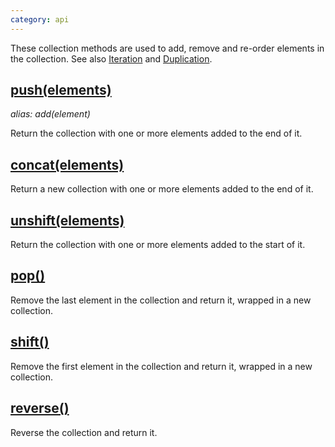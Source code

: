 ```yaml
---
category: api
---
```


These collection methods are used to add, remove and re-order elements in the collection. See also [Iteration](/api/#iteration) and [Duplication](/api/#duplicate).


## [push(elements)](/api/push/)
_alias: add(element)_

Return the collection with one or more elements added to the end of it.


## [concat(elements)](/api/concat/)

Return a new collection with one or more elements added to the end of it.


## [unshift(elements)](/api/unshift/)

Return the collection with one or more elements added to the start of it.


## [pop()](/api/pop/)

Remove the last element in the collection and return it, wrapped in a new collection.


## [shift()](/api/shift/)

Remove the first element in the collection and return it, wrapped in a new collection.


## [reverse()](/api/reverse/)

Reverse the collection and return it.
